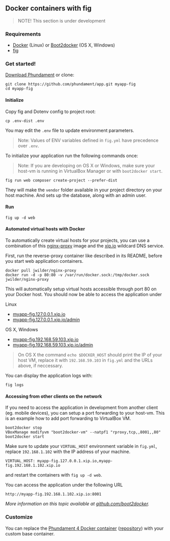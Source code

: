 Docker containers with fig
-------------------------

> NOTE! This section is under development

### Requirements

- [Docker](https://www.docker.com) (Linux) or [Boot2docker](http://boot2docker.io) (OS X, Windows)
- [fig](http://www.fig.sh)

### Get started!

[Download Phundament](https://github.com/phundament/app/tags) or clone:

    git clone https://github.com/phundament/app.git myapp-fig
    cd myapp-fig

#### Initialize

Copy fig and Dotenv config to project root:

    cp .env-dist .env

You may edit the `.env` file to update environment parameters.

> Note: Values of ENV variables defined in `fig.yml` have precedence over `.env`.

To initialize your application run the following commands once:

> Note: If you are developing on OS X or Windows, make sure your host-vm is running in VirtualBox Manager or with `boot2docker start`.

    fig run web composer create-project --prefer-dist

They will make the `vendor` folder available in your project directory on your host machine.
And sets up the database, along with an admin user.


#### Run

    fig up -d web

#### Automated virtual hosts with Docker

To automatically create virtual hosts for your projects, you can use a combination of this [nginx-proxy](https://registry.hub.docker.com/u/jwilder/nginx-proxy/)
image and the [xip.io](http://xip.io) wildcard DNS service.

First, run the reverse-proxy container like described in its README, before you start web application containers.

```
docker pull jwilder/nginx-proxy
docker run -d -p 80:80 -v /var/run/docker.sock:/tmp/docker.sock jwilder/nginx-proxy
```

This will automatically setup virtual hosts accessible through port 80 on your Docker host.
You should now be able to access the application under 

Linux

- [myapp-fig.127.0.0.1.xip.io](http://myapp-fig.127.0.0.1.xip.io)
- [myapp-fig.127.0.0.1.xip.io/admin](http://myapp-fig.127.0.0.1.xip.io/backend)

OS X, Windows

- [myapp-fig.192.168.59.103.xip.io](http://myapp-fig.192.168.59.103.xip.io)
- [myapp-fig.192.168.59.103.xip.io/admin](http://myapp-fig.192.168.59.103.xip.io/admin)

> On OS X the command `echo $DOCKER_HOST` should print the IP of your host VM, replace it with `192.168.59.103` in `fig.yml` and the URLs above, if neccessary.

You can display the application logs with:

```
fig logs
```

#### Accessing from other clients on the network

If you need to access the application in development from another client (eg. mobile devices), you can setup a port forwarding to your host-vm. This is an example how to add port forwarding to VirtualBox VM.
 
```
boot2docker stop
VBoxManage modifyvm "boot2docker-vm" --natpf1 "rproxy,tcp,,8001,,80"
boot2docker start
```

Make sure to update your `VIRTUAL_HOST` environment variable in `fig.yml`, replace `192.168.1.102` with the IP address of your machine.

```
VIRTUAL_HOST: myapp-fig.127.0.0.1.xip.io,myapp-fig.192.168.1.102.xip.io
```

and restart the containers with `fig up -d web`.

You can access the application under the following URL

```
http://myapp-fig.192.168.1.102.xip.io:8001
```

*More information on this topic available at [github.com/boot2docker](https://github.com/boot2docker/boot2docker/blob/master/doc/WORKAROUNDS.md).*

### Customize

You can replace the [Phundament 4 Docker container](https://registry.hub.docker.com/u/phundament/app/) ([repository](https://github.com/phundament/docker)) with your custom base container.
